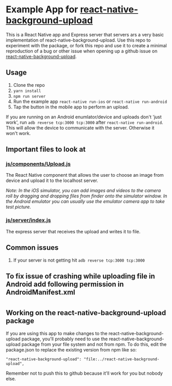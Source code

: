# Example App for [react-native-background-upload](https://github.com/Vydia/react-native-background-upload)

This is a React Native app and Express server that servers ars a very basic
implementation of react-native-background-upload. Use this repo to experiment
with the package, or fork this repo and use it to create a minimal reproduction
of a bug or other issue when opening up a github issue on
[react-native-background-upload](https://github.com/Vydia/react-native-background-upload).

## Usage

 1. Clone the repo
 1. `yarn install`
 1. `npm run server`
 1. Run the example app `react-native run-ios` or `react-native run-android`
 1. Tap the button in the mobile app to perform an upload.

If you are running on an Android enumlator/device and uploads don't 'just work', run `adb reverse tcp:3000 tcp:3000` after `react-native run-android`.  This will allow the device to communicate with the server.  Otherwise it won't work.

## Important files to look at

### [js/components/Upload.js](https://github.com/Vydia/ReactNativeBackgroundUploadExample/blob/master/js/components/Upload.js)

The React Native component that allows the user to choose an image from device
and upload it to the localhost server.

*Note: In the iOS simulator, you can add images and videos to the camera roll by
dragging and dropping files from finder onto the simulator window. In the Android
emulator you can usually use the emulator camera app to take test picture.*

### [js/server/index.js](https://github.com/Vydia/ReactNativeBackgroundUploadExample/blob/master/js/server/index.js)

The express server that receives the upload and writes it to file.

## Common issues

 1. If your server is not getting hit `adb reverse tcp:3000 tcp:3000`

## To fix issue of crashing while uploading file in Android add following permission in AndroidManifest.xml
 # <uses-permission android:name="android.permission.FOREGROUND_SERVICE" />
## Working on the react-native-background-upload package


If you are using this app to make changes to the react-native-background-upload package, you'll probably need to use the react-native-background-upload package from your file system and not from npm.  To do this, edit the package.json to replace the existing version from npm like so:
```
"react-native-background-upload": "file:../react-native-background-upload",
```
Remember not to push this to github because it'll work for you but nobody else.
